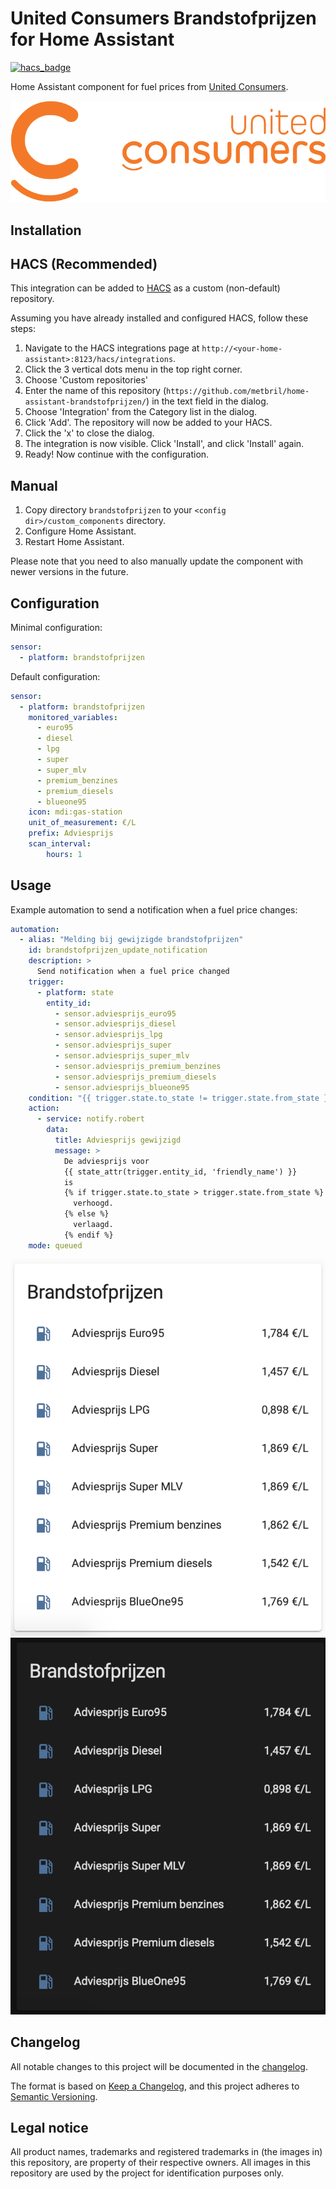 # United Consumers Brandstofprijzen for Home Assistant

[![hacs_badge](https://img.shields.io/badge/HACS-Custom-orange.svg)](https://github.com/metbril/home-assistant-brandstofprijzen/)

Home Assistant component for fuel prices from [United Consumers](https://www.unitedconsumers.com/brandstofprijzen/).

![](./assets/logo.png)

## Installation

## HACS (Recommended)

This integration can be added to [HACS](https://hacs.xyz/) as a custom (non-default) repository.

Assuming you have already installed and configured HACS, follow these steps:

1. Navigate to the HACS integrations page at `http://<your-home-assistant>:8123/hacs/integrations`.
2. Click the 3 vertical dots menu in the top right corner.
3. Choose 'Custom repositories'
4. Enter the name of this repository (`https://github.com/metbril/home-assistant-brandstofprijzen/`) in the text field in the dialog.
5. Choose 'Integration' from the Category list in the dialog.
6. Click 'Add'. The repository will now be added to your HACS.
7. Click the 'x' to close the dialog.
8. The integration is now visible. Click 'Install', and click 'Install' again.
9. Ready! Now continue with the configuration.

## Manual

1. Copy directory `brandstofprijzen` to your `<config dir>/custom_components` directory.
2. Configure Home Assistant.
3. Restart Home Assistant.

Please note that you need to also manually update the component with newer versions in the future.

## Configuration

Minimal configuration:

```yaml
sensor:
  - platform: brandstofprijzen
```

Default configuration:

```yaml
sensor:
  - platform: brandstofprijzen
    monitored_variables:
      - euro95
      - diesel
      - lpg
      - super
      - super_mlv
      - premium_benzines
      - premium_diesels
      - blueone95
    icon: mdi:gas-station
    unit_of_measurement: €/L
    prefix: Adviesprijs
    scan_interval:
        hours: 1
```

## Usage

Example automation to send a notification when a fuel price changes:

```yaml
automation:
  - alias: "Melding bij gewijzigde brandstofprijzen"
    id: brandstofprijzen_update_notification
    description: >
      Send notification when a fuel price changed
    trigger:
      - platform: state
        entity_id:
          - sensor.adviesprijs_euro95
          - sensor.adviesprijs_diesel
          - sensor.adviesprijs_lpg
          - sensor.adviesprijs_super
          - sensor.adviesprijs_super_mlv
          - sensor.adviesprijs_premium_benzines
          - sensor.adviesprijs_premium_diesels
          - sensor.adviesprijs_blueone95
    condition: "{{ trigger.state.to_state != trigger.state.from_state }}"
    action:
      - service: notify.robert
        data:
          title: Adviesprijs gewijzigd
          message: >
            De adviesprijs voor
            {{ state_attr(trigger.entity_id, 'friendly_name') }}
            is
            {% if trigger.state.to_state > trigger.state.from_state %}
              verhoogd.
            {% else %}
              verlaagd.
            {% endif %}
    mode: queued
```

![](./assets/screenshot-light.png)
![](./assets/screenshot-dark.png)

## Changelog

All notable changes to this project will be documented in the [changelog](./CHANGELOG.md).

The format is based on [Keep a Changelog](https://keepachangelog.com/en/1.0.0/), and this project adheres to [Semantic Versioning](https://semver.org/spec/v2.0.0.html).

## Legal notice

All product names, trademarks and registered trademarks in (the images in) this repository, are property of their respective owners. All images in this repository are used by the project for identification purposes only.

